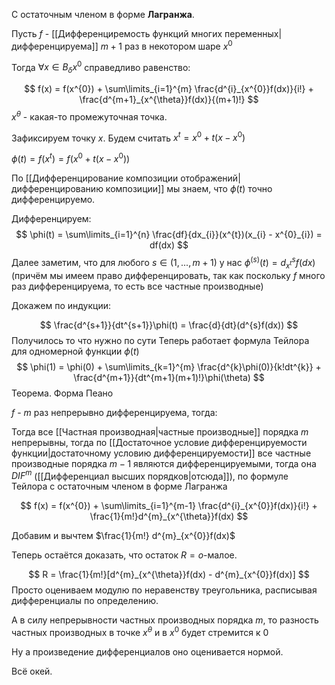 С остаточным членом в форме **Лагранжа**.

Пусть $f$ - [[Дифференциремость функций многих переменных|дифференцируема]] $m + 1$ раз в некотором шаре $x^{0}$

Тогда $\forall x \in B_{\delta}x^{0}$ справедливо равенство:

$$
f(x) = f(x^{0}) + \sum\limits_{i=1}^{m} \frac{d^{i}_{x^{0}}f(dx)}{i!} + \frac{d^{m+1}_{x^{\theta}}f(dx)}{(m+1)!}
$$
$x^\theta$ - какая-то промежуточная точка.

Зафиксируем точку $x$. Будем считать $x^{t} = x^{0} + t(x - x^{0})$

$\phi(t) = f(x^{t}) = f(x^{0} + t(x - x^{0}))$

По [[Дифференцирование композиции отображений|дифференцированию композиции]] мы знаем, что $\phi(t)$ точно дифференцируемо.

Дифференцируем:
$$
\phi(t) = \sum\limits_{i=1}^{n} \frac{df}{dx_{i}}(x^{t})(x_{i} - x^{0}_{i}) = df(dx)
$$
Далее заметим, что для любого $s \in (1, ..., m + 1)$
у нас $\phi^{(s)}(t) = d^{s}_{x^{t}}f(dx)$ (причём мы имеем право дифференцировать, так как поскольку $f$ много раз дифференцируема, то есть все частные производные)

Докажем по индукции:

$$
\frac{d^{s+1}}{dt^{s+1}}\phi(t) = \frac{d}{dt}(d^{s}f(dx))
$$
Получилось то что нужно по сути
Теперь работает формула Тейлора для одномерной функции $\phi(t)$
$$
\phi(1) = \phi(0) + \sum\limits_{k=1}^{m} \frac{d^{k}\phi(0)}{k!dt^{k}} + \frac{d^{m+1}}{dt^{m+1}(m+1)!}\phi(\theta)
$$
Теорема. Форма Пеано

$f$ - $m$ раз непрерывно дифференцируема, тогда:

Тогда все [[Частная производная|частные производные]] порядка $m$ непрерывны, тогда по [[Достаточное условие дифференцируемости функции|достаточному условию дифференцируемости]] все частные производные порядка $m - 1$ являются дифференцируемыми, тогда она $DIF^{m}$ ([[Дифференциал высших порядков|отсюда]]), по формуле Тейлора с остаточным членом в форме Лагранжа

$$
f(x) = f(x^{0}) + \sum\limits_{i=1}^{m-1} \frac{d^{i}_{x^{0}}f(dx)}{i!} + \frac{1}{m!}d^{m}_{x^{\theta}}f(dx)
$$

Добавим и вычтем $\frac{1}{m!} d^{m}_{x^{0}}f(dx)$

Теперь остаётся доказать, что остаток $R = o$-малое.

$$
R = \frac{1}{m!}[d^{m}_{x^{\theta}}f(dx) - d^{m}_{x^{0}}f(dx)]
$$
Просто оцениваем модулю по неравенству треугольника, расписывая дифференциалы по определению.

А в силу непрерывности частных производных порядка $m$, то разность частных производных в точке $x^{\theta}$ и в $x^{0}$ будет стремится к 0

Ну а произведение дифференциалов оно оценивается нормой.

Всё окей.
